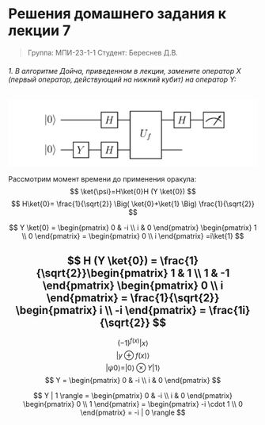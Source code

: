 # Решения домашнего задания к лекции 7
> Группа: МПИ-23-1-1
> Студент: Береснев Д.В.

###### 1. В алгоритме Дойча, приведенном в лекции, замените оператор X (первый оператор, действующий на нижний кубит) на оператор Y:

![](../../_%20Assets/Pasted%20image%2020231218031224.png)

Рассмотрим момент времени до применения оракула:
$$
\ket{\psi}=H\ket{0}H (Y \ket{0})
$$
$$
H\ket{0}=
\frac{1}{\sqrt{2}}
\Big(
\ket{0}+\ket{1}
\Big)
\frac{1}{\sqrt{2}}
$$

$$
 Y \ket{0} = \begin{pmatrix} 0 & -i \\ i & 0 \end{pmatrix} \begin{pmatrix} 1 \\ 0 \end{pmatrix} = \begin{pmatrix} 0 \\ i \end{pmatrix} =i\ket{1}
$$

$$
H (Y \ket{0}) = \frac{1}{\sqrt{2}}\begin{pmatrix} 1 & 1 \\ 1 & -1 \end{pmatrix} \begin{pmatrix} 0 \\ i \end{pmatrix} = \frac{1}{\sqrt{2}} \begin{pmatrix} i \\ -i \end{pmatrix} = \frac{1i}{\sqrt{2}} 
$$
---










$$
(-1)^{f(x)} |x\rangle
$$
$$
|y \oplus f(x)\rangle
$$
$$
 | \psi0 \rangle = | 0 \rangle \otimes Y | 1 \rangle
$$
$$
Y = \begin{pmatrix} 0 & -i \\ i & 0 \end{pmatrix}
$$

$$
Y | 1 \rangle = \begin{pmatrix} 0 & -i \\ i & 0 \end{pmatrix} \begin{pmatrix} 0 \\ 1 \end{pmatrix} = \begin{pmatrix} -i \cdot 1 \\ 0 \end{pmatrix} = -i | 0 \rangle
$$